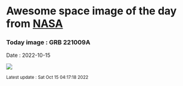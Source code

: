 
# Awesome space image of the day from [NASA](https://api.nasa.gov/)

### Today image : GRB 221009A
Date : 2022-10-15

![](https://apod.nasa.gov/apod/image/2210/LAT_221009A_burst_opt_1080.gif)

<small>Latest update : Sat Oct 15 04:17:18 2022</small>
        